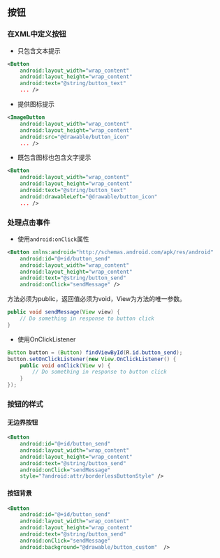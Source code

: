 ## 按钮

### 在XML中定义按钮

* 只包含文本提示
``` xml
<Button
    android:layout_width="wrap_content"
    android:layout_height="wrap_content"
    android:text="@string/button_text"
    ... />
```
* 提供图标提示
``` xml
<ImageButton
    android:layout_width="wrap_content"
    android:layout_height="wrap_content"
    android:src="@drawable/button_icon"
    ... />
```

* 既包含图标也包含文字提示
``` xml
<Button
    android:layout_width="wrap_content"
    android:layout_height="wrap_content"
    android:text="@string/button_text"
    android:drawableLeft="@drawable/button_icon"
    ... />
```
### 处理点击事件

* 使用`android:onClick`属性
``` xml
<Button xmlns:android="http://schemas.android.com/apk/res/android"
    android:id="@+id/button_send"
    android:layout_width="wrap_content"
    android:layout_height="wrap_content"
    android:text="@string/button_send"
    android:onClick="sendMessage" />
```
方法必须为public，返回值必须为void，View为方法的唯一参数。
``` java
public void sendMessage(View view) {
    // Do something in response to button click
}
```
* 使用OnClickListener
``` java
Button button = (Button) findViewById(R.id.button_send);
button.setOnClickListener(new View.OnClickListener() {
    public void onClick(View v) {
        // Do something in response to button click
    }
});
```
### 按钮的样式

#### 无边界按钮

``` xml
<Button
    android:id="@+id/button_send"
    android:layout_width="wrap_content"
    android:layout_height="wrap_content"
    android:text="@string/button_send"
    android:onClick="sendMessage"
    style="?android:attr/borderlessButtonStyle" />
```

#### 按钮背景

``` xml
<Button
    android:id="@+id/button_send"
    android:layout_width="wrap_content"
    android:layout_height="wrap_content"
    android:text="@string/button_send"
    android:onClick="sendMessage"
    android:background="@drawable/button_custom"  />
```


